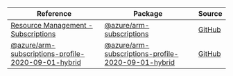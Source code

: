 | Reference | Package | Source |
|---|---|---|
|[Resource Management - Subscriptions](arm-subscriptions-readme.md)|[@azure/arm-subscriptions](https://www.npmjs.com/package/@azure/arm-subscriptions)|[GitHub](https://github.com/Azure/azure-sdk-for-js/blob/main/sdk/subscription/arm-subscriptions)|
|[@azure/arm-subscriptions-profile-2020-09-01-hybrid](arm-subscriptions-profile-2020-09-01-hybrid-readme.md)|[@azure/arm-subscriptions-profile-2020-09-01-hybrid](https://www.npmjs.com/package/@azure/arm-subscriptions-profile-2020-09-01-hybrid)|[GitHub](https://github.com/Azure/azure-sdk-for-js/blob/main/sdk/subscription/arm-subscriptions-profile-2020-09-01-hybrid)|
